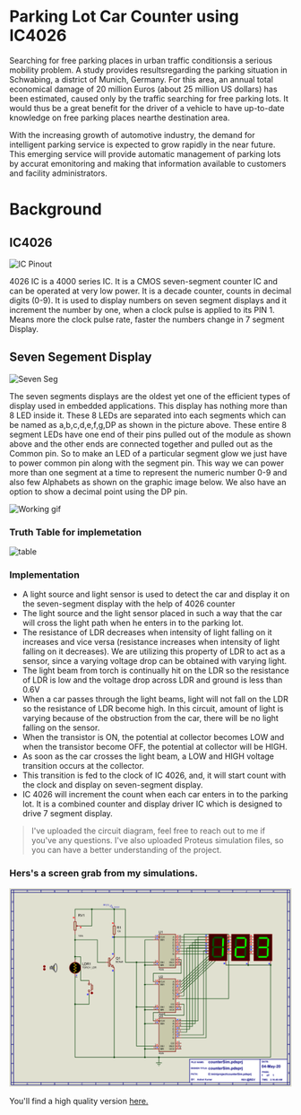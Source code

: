# Parking Lot Car Counter using IC4026

Searching for free parking places in urban traffic conditionsis a serious mobility problem. A study provides resultsregarding the parking situation in Schwabing, a district of Munich, Germany. For this area, an annual total economical damage of 20 million Euros (about 25 million US dollars) has been estimated, caused only by the traffic searching for free parking lots. It would thus be a great benefit for the driver of a vehicle to have up-to-date knowledge on free parking places nearthe destination area.

With the increasing growth of automotive industry, the demand for intelligent parking service is expected to grow rapidly in the near future. This emerging service will provide automatic management of parking lots by accurat emonitoring and making that information available to customers and facility administrators. 

# Background

## IC4026

![IC Pinout](https://circuitdigest.com/sites/default/files/inlineimages/IC-4026-Pinout.gif)

  4026 IC  is a 4000 series IC. It is a CMOS seven-segment counter IC and can be operated at very low power. It is a decade counter, counts in decimal digits (0-9). It is used to display numbers on seven segment displays and it increment the number by one, when a clock pulse is applied to its PIN 1. Means more the clock pulse rate, faster the numbers change in 7 segment Display.
  
  ## Seven Segement Display
  
  ![Seven Seg](https://components101.com/sites/default/files/component_pin/7-segment-display-pin-diagr_0.png)
  
  The seven segments displays are the oldest yet one of the efficient types of display used in embedded applications. This display has nothing more than 8 LED inside it. These 8 LEDs are separated into each segments which can be named as a,b,c,d,e,f,g,DP as shown in the picture above. These entire 8 segment LEDs have one end of their pins pulled out of the module as shown above and the other ends are connected together and pulled out as the Common pin. So to make an LED of a particular segment glow we just have to power common pin along with the segment pin. This way we can power more than one segment at a time to represent the numeric number 0-9 and also few Alphabets as shown on the graphic image below. We also have an option to show a decimal point using the DP pin.
  
  ![Working gif](https://components101.com/sites/default/files/inline-images/7-segments_display_working.gif)
  
  ### Truth Table for implemetation 
  
  ![table](https://electronicsforu.com/wp-contents/uploads/2016/04/5Z9_nov_44-1.png)
  
### Implementation  

- A light source and light sensor is used to detect the car and display it on the seven-segment display with the help of 4026 counter
- The light source and the light sensor placed in such a way that the car will cross the light path when he enters in to the parking lot.
 - The resistance of LDR decreases when intensity of light falling on it increases and vice versa (resistance increases when intensity of light falling on it decreases). We are utilizing this property of LDR to act as a sensor, since a varying voltage drop can be obtained with varying light.
  - The light beam from torch is continually hit on the LDR so the resistance of LDR is low and the voltage drop across LDR and ground is less than 0.6V
  - When a car passes through the light beams, light will not fall on the LDR so the resistance of LDR become high. In this circuit, amount of light is varying because of the obstruction from the car, there will be no light falling on the sensor. 
  - When the transistor is ON, the potential at collector becomes LOW and when the transistor become OFF, the potential at collector will be HIGH.
- As soon as the car crosses the light beam, a LOW and HIGH voltage transition occurs at the collector.
- This transition is fed to the clock of IC 4026, and, it will start count with the clock and display on seven-segment display. 
- IC 4026 will increment the count when each car enters in to the parking lot. It is a combined counter and display driver IC which is designed to drive 7 segment display.
  
>I've uploaded the circuit diagram, feel free to 
  >reach out to me if you've any questions. I've also uploaded
  > Proteus simulation files, so you can have a better understanding
  >of the project.
  
### Hers's a screen grab from my simulations.
  
![monitorSim](https://github.com/aniket1499/decadeCountIC4026/blob/master/screenGrab.png?raw=true)
  
You'll find a high quality version [here.](https://github.com/aniket1499/decadeCountIC4026/blob/master/counterSim.bmp) 
